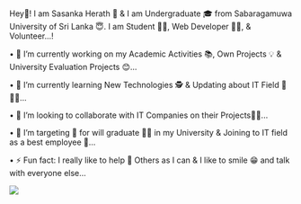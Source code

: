 Hey👋! I am Sasanka Herath 🤝 & I am Undergraduate 🎓 from Sabaragamuwa University of Sri Lanka 😇. I am Student 🧑‍💻, Web Developer 👨‍💻, & Volunteer...!

•	🔭 I’m currently working on my Academic Activities 📚, Own Projects 💡 & University Evaluation Projects 😊...

•	🌱 I’m currently learning New Technologies 🕵️‍ & Updating about IT Field 💼👨‍💻...

•	👯 I’m looking to collaborate with IT Companies on their Projects🤜🤛...

•	🤔 I’m targeting 🎯 for will graduate 👨‍🎓 in my University & Joining to IT field as a best employee 🤵...

•	⚡ Fun fact: I really like to help 🙌 Others as I can & I like to smile 😁 and talk with everyone else...

<img src="https://github-readme-stats.vercel.app/api?username=iamsasa1&&show_icons=true&title_color=ffffff&icon_color=bb2acf&text_color=daf7dc&bg_color=151515">
